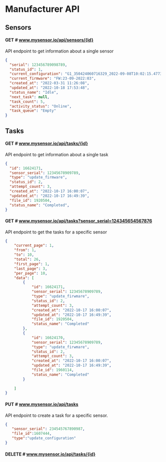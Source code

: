 # Manufacturer API


## Sensors

#### GET # www.mysensor.io/api/sensors/{id}

API endpoint to get information about a single sensor

```json
{
  "serial": 123456789098789,
  "status_id": 1,
  "current_configuration": "G1_350424060716329_2022-09-08T10:02:15.477317252.cfg",
  "current_firmware": "FW:23-09-2022:03",
  "created_at": "2022-03-31 11:26:08",
  "updated_at": "2022-10-18 17:53:48",
  "status_name": "Idle",
  "next_task": null,
  "task_count": 5,
  "activity_status": "Online",
  "task_queue": "Empty"
}
```

## Tasks

#### GET # www.mysensor.io/api/tasks/{id}

API endpoint to get information about a single task

```json
{
  "id": 16624171,
  "sensor_serial": 12345678909789,
  "type": "update_firmware",
  "status_id": 2,
  "attempt_count": 3,
  "created_at": "2022-10-17 16:00:07",
  "updated_at": "2022-10-17 16:49:39",
  "file_id": 1920504,
  "status_name": "Completed",
}
```

#### GET # www.mysensor.io/api/tasks?sensor_serial=124345654567876

API endpoint to get the tasks for a specific sensor

```json
{
    "current_page": 1,
    "from": 1,
    "to": 10,
    "total": 26,
    "first_page": 1,
    "last_page": 3,
    "per_page": 10,
    "data": [
        {
            "id": 16624171,
            "sensor_serial": 12345678909789,
            "type": "update_firwmare",
            "status_id": 2,
            "attempt_count": 3,
            "created_at": "2022-10-17 16:00:07",
            "updated_at": "2022-10-17 16:49:39",
            "file_id": 1920504,
            "status_name": "Completed"
        },
        {
            "id": 16624170,
            "sensor_serial": 12345678909789,
            "type": "update_firwmare",
            "status_id": 2,
            "attempt_count": 3,
            "created_at": "2022-10-17 16:00:07",
            "updated_at": "2022-10-17 16:49:39",
            "file_id": 1960114,
            "status_name": "Completed"
        }
            
    ]
}
```


#### PUT # www.mysensor.io/api/tasks

API endpoint to create a task for a specific sensor.

```json
{
   "sensor_serial": 234545767890987,
   "file_id":1607444,
   "type":"update_configuration"
}

```

#### DELETE # www.mysensor.io/api/tasks/{id}

